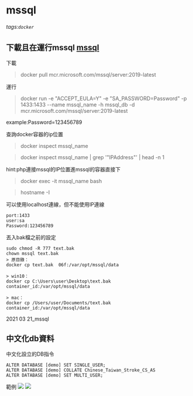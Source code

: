 # mssql
###### tags:`docker`
## 下載且在運行mssql [mssql](https://docs.microsoft.com/zh-tw/sql/linux/quickstart-install-connect-docker?view=sql-server-ver15&pivots=cs1-bash)

下載
> docker pull mcr.microsoft.com/mssql/server:2019-latest

運行
> docker run -e "ACCEPT_EULA=Y" -e "SA_PASSWORD=Password" -p 1433:1433 --name mssql_name -h mssql_db -d mcr.microsoft.com/mssql/server:2019-latest

example:Password=123456789

查詢docker容器的ip位置
> docker inspect mssql_name

> docker inspect mssql_name | grep '"IPAddress"' | head -n 1

hint:php連接mssql的IP位置進mssql的容器直接下
> docker exec -it mssql_name bash

> hostname -I

可以使用localhost連線，但不能使用IP連線
~~~
port:1433
user:sa
Password:123456789
~~~

丟入bak檔之前的設定
~~~
sudo chmod -R 777 text.bak
chown mssql text.bak
> 原目錄：
docker cp text.bak  06f:/var/opt/mssql/data

> win10：
docker cp C:\Users\user\Desktop\text.bak container_id:/var/opt/mssql/data

> mac：
docker cp /Users/user/Documents/text.bak container_id:/var/opt/mssql/data
~~~

2021 03 21_mssql

## 中文化db資料
中文化設立的DB指令
~~~
ALTER DATABASE [demo] SET SINGLE_USER;
ALTER DATABASE [demo] COLLATE Chinese_Taiwan_Stroke_CS_AS
ALTER DATABASE [demo] SET MULTI_USER;
~~~
範例
![](https://i.imgur.com/o9gyvsE.png)
![](https://i.imgur.com/0F8oFAp.png)
